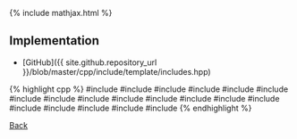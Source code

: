 {% include mathjax.html %}



## Implementation

- [GitHub]({{ site.github.repository_url }}/blob/master/cpp/include/template/includes.hpp)

{% highlight cpp %}
#include <algorithm>
#include <array>
#include <cassert>
#include <climits>
#include <complex>
#include <cstdio>
#include <cstring>
#include <functional>
#include <iomanip>
#include <iostream>
#include <iterator>
#include <map>
#include <numeric>
#include <queue>
#include <random>
#include <set>
#include <string>
#include <tuple>
#include <vector>
{% endhighlight %}

[Back](../..)
